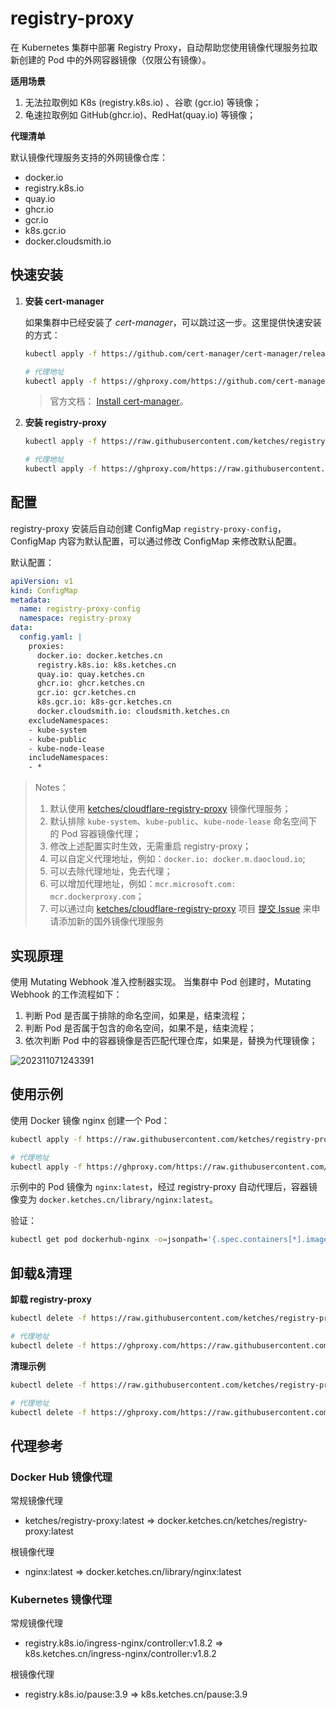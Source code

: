 # registry-proxy

在 Kubernetes 集群中部署 Registry Proxy，自动帮助您使用镜像代理服务拉取新创建的 Pod 中的外网容器镜像（仅限公有镜像）。

**适用场景**

1. 无法拉取例如 K8s (registry.k8s.io) 、谷歌 (gcr.io) 等镜像；
2. 龟速拉取例如 GitHub(ghcr.io)、RedHat(quay.io) 等镜像；

**代理清单**

默认镜像代理服务支持的外网镜像仓库：

- docker.io
- registry.k8s.io
- quay.io
- ghcr.io
- gcr.io
- k8s.gcr.io
- docker.cloudsmith.io

## 快速安装

1. **安装 cert-manager**

   如果集群中已经安装了 *cert-manager*，可以跳过这一步。这里提供快速安装的方式：

   ```bash
   kubectl apply -f https://github.com/cert-manager/cert-manager/releases/download/v1.13.2/cert-manager.yaml
   
   # 代理地址
   kubectl apply -f https://ghproxy.com/https://github.com/cert-manager/cert-manager/releases/download/v1.13.2/cert-manager.yaml
   ```

   > 官方文档： [Install cert-manager](https://cert-manager.io/docs/installation/)。

2. **安装 registry-proxy**

   ```bash
   kubectl apply -f https://raw.githubusercontent.com/ketches/registry-proxy/master/deploy/manifests.yaml
   
   # 代理地址
   kubectl apply -f https://ghproxy.com/https://raw.githubusercontent.com/ketches/registry-proxy/master/deploy/manifests.yaml
   ```

## 配置

registry-proxy 安装后自动创建 ConfigMap `registry-proxy-config`，ConfigMap 内容为默认配置，可以通过修改 ConfigMap 来修改默认配置。

默认配置：

```yaml
apiVersion: v1
kind: ConfigMap
metadata:
  name: registry-proxy-config
  namespace: registry-proxy
data:
  config.yaml: |
    proxies:
      docker.io: docker.ketches.cn
      registry.k8s.io: k8s.ketches.cn
      quay.io: quay.ketches.cn
      ghcr.io: ghcr.ketches.cn
      gcr.io: gcr.ketches.cn
      k8s.gcr.io: k8s-gcr.ketches.cn
      docker.cloudsmith.io: cloudsmith.ketches.cn
    excludeNamespaces:
    - kube-system
    - kube-public
    - kube-node-lease
    includeNamespaces:
    - *
```

> Notes：
> 1. 默认使用 [ketches/cloudflare-registry-proxy](https://github.com/ketches/cloudflare-registry-proxy) 镜像代理服务；
> 2. 默认排除 `kube-system`、`kube-public`、`kube-node-lease` 命名空间下的 Pod 容器镜像代理；
> 3. 修改上述配置实时生效，无需重启 registry-proxy；
> 4. 可以自定义代理地址，例如：`docker.io: docker.m.daocloud.io`;
> 5. 可以去除代理地址，免去代理；
> 6. 可以增加代理地址，例如：`mcr.microsoft.com: mcr.dockerproxy.com`；
> 7. 可以通过向 [ketches/cloudflare-registry-proxy](https://github.com/ketches/cloudflare-registry-proxy) 项目 [提交 Issue](https://github.com/ketches/cloudflare-registry-proxy/issues/new) 来申请添加新的国外镜像代理服务

## 实现原理

使用 Mutating Webhook 准入控制器实现。 当集群中 Pod 创建时，Mutating Webhook 的工作流程如下：

1. 判断 Pod 是否属于排除的命名空间，如果是，结束流程；
2. 判断 Pod 是否属于包含的命名空间，如果不是，结束流程；
3. 依次判断 Pod 中的容器镜像是否匹配代理仓库，如果是，替换为代理镜像；

![202311071243391](https://pding.oss-cn-hangzhou.aliyuncs.com/images/202311071243391.png)

## 使用示例

使用 Docker 镜像 nginx 创建一个 Pod：

```bash
kubectl apply -f https://raw.githubusercontent.com/ketches/registry-proxy/master/examples/dockerhub-nginx.yaml

# 代理地址
kubectl apply -f https://ghproxy.com/https://raw.githubusercontent.com/ketches/registry-proxy/master/examples/dockerhub-nginx.yaml
```

示例中的 Pod 镜像为 `nginx:latest`，经过 registry-proxy 自动代理后，容器镜像变为 `docker.ketches.cn/library/nginx:latest`。

验证：

```bash
kubectl get pod dockerhub-nginx -o=jsonpath='{.spec.containers[*].image}'
```

## 卸载&清理

**卸载 registry-proxy**

```bash
kubectl delete -f https://raw.githubusercontent.com/ketches/registry-proxy/master/deploy/manifests.yaml

# 代理地址
kubectl delete -f https://ghproxy.com/https://raw.githubusercontent.com/ketches/registry-proxy/master/deploy/manifests.yaml
```

**清理示例**

```bash
kubectl delete -f https://raw.githubusercontent.com/ketches/registry-proxy/master/examples/dockerhub-nginx.yaml

# 代理地址
kubectl delete -f https://ghproxy.com/https://raw.githubusercontent.com/ketches/registry-proxy/master/examples/dockerhub-nginx.yaml
```

## 代理参考

### Docker Hub 镜像代理

常规镜像代理
- ketches/registry-proxy:latest => docker.ketches.cn/ketches/registry-proxy:latest

根镜像代理
- nginx:latest => docker.ketches.cn/library/nginx:latest

### Kubernetes 镜像代理

常规镜像代理
- registry.k8s.io/ingress-nginx/controller:v1.8.2 => k8s.ketches.cn/ingress-nginx/controller:v1.8.2

根镜像代理
- registry.k8s.io/pause:3.9 => k8s.ketches.cn/pause:3.9

